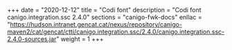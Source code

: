 +++
date        = "2020-12-12"
title       = "Codi font"
description = "Codi font canigo.integration.ssc 2.4.0"
sections    = "canigo-fwk-docs"
enllac		= "https://hudson.intranet.gencat.cat/nexus/repository/canigo-maven2/cat/gencat/ctti/canigo.integration.ssc/2.4.0/canigo.integration.ssc-2.4.0-sources.jar"
weight		= 1
+++
